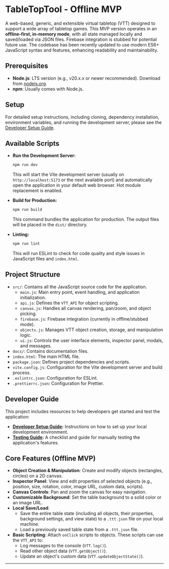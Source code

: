 # TableTopTool - Offline MVP

A web-based, generic, and extensible virtual tabletop (VTT) designed to support a wide array of tabletop games. This MVP version operates in an **offline-first, in-memory mode**, with all state managed locally and saved/loaded via JSON files. Firebase integration is stubbed for potential future use. The codebase has been recently updated to use modern ES6+ JavaScript syntax and features, enhancing readability and maintainability.

## Prerequisites

*   **Node.js**: LTS version (e.g., v20.x.x or newer recommended). Download from [nodejs.org](https://nodejs.org/).
*   **npm**: Usually comes with Node.js.

## Setup

For detailed setup instructions, including cloning, dependency installation, environment variables, and running the development server, please see the [Developer Setup Guide](./docs/developer_setup.md).

## Available Scripts

*   **Run the Development Server:**
    ```bash
    npm run dev
    ```
    This will start the Vite development server (usually on `http://localhost:5173` or the next available port) and automatically open the application in your default web browser. Hot module replacement is enabled.

*   **Build for Production:**
    ```bash
    npm run build
    ```
    This command bundles the application for production. The output files will be placed in the `dist/` directory.

*   **Linting:**
    ```bash
    npm run lint
    ```
    This will run ESLint to check for code quality and style issues in JavaScript files and `index.html`.

## Project Structure

*   `src/`: Contains all the JavaScript source code for the application.
    *   `main.js`: Main entry point, event handling, and application initialization.
    *   `api.js`: Defines the `VTT_API` for object scripting.
    *   `canvas.js`: Handles all canvas rendering, pan/zoom, and object picking.
    *   `firebase.js`: Firebase integration (currently in offline/stubbed mode).
    *   `objects.js`: Manages VTT object creation, storage, and manipulation logic.
    *   `ui.js`: Controls the user interface elements, inspector panel, modals, and messages.
*   `docs/`: Contains documentation files.
*   `index.html`: The main HTML file.
*   `package.json`: Defines project dependencies and scripts.
*   `vite.config.js`: Configuration for the Vite development server and build process.
*   `.eslintrc.json`: Configuration for ESLint.
*   `.prettierrc.json`: Configuration for Prettier.

## Developer Guide

This project includes resources to help developers get started and test the application:

*   **[Developer Setup Guide](./docs/developer_setup.md):** Instructions on how to set up your local development environment.
*   **[Testing Guide](./docs/testing_guide.md):** A checklist and guide for manually testing the application's features.

## Core Features (Offline MVP)

*   **Object Creation & Manipulation**: Create and modify objects (rectangles, circles) on a 2D canvas.
*   **Inspector Panel**: View and edit properties of selected objects (e.g., position, size, rotation, color, image URL, custom data, scripts).
*   **Canvas Controls**: Pan and zoom the canvas for easy navigation.
*   **Customizable Background**: Set the table background to a solid color or an image URL.
*   **Local Save/Load**:
    *   Save the entire table state (including all objects, their properties, background settings, and view state) to a `.ttt.json` file on your local machine.
    *   Load a previously saved table state from a `.ttt.json` file.
*   **Basic Scripting**: Attach `onClick` scripts to objects. These scripts can use the `VTT_API` to:
    *   Log messages to the console (`VTT.log()`).
    *   Read other object data (`VTT.getObject()`).
    *   Update an object's custom data (`VTT.updateObjectState()`).

---
